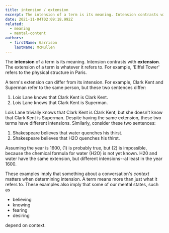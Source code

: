 ```yaml
---
title: intension / extension
excerpt: The intension of a term is its meaning. Intension contrasts with extension
date: 2021-11-04T02:09:18.992Z
related:
  - meaning
  - mental-content
authors:
  - firstName: Garrison
    lastName: McMullen
---
```

The **intension** of a term is its meaning. Intension contrasts with **extension**. The extension of a term is whatever it refers to. For example, 'Eiffel Tower' refers to the physical structure in Paris.

A term's extension can differ from its intension. For example, Clark Kent and Superman refer to the same person, but these two sentences differ:

1. Lois Lane knows that Clark Kent is Clark Kent.
2. Lois Lane knows that Clark Kent is Superman.

Lois Lane trivially knows that Clark Kent is Clark Kent, but she doesn't know that Clark Kent is Superman. Despite having the same extension, these two terms have different intensions. Similarly, consider these two sentences:

1. Shakespeare believes that water quenches his thirst.
2. Shakespeare believes that H2O quenches his thirst.

Assuming the year is 1600, (1) is probably true, but (2) is impossible, because the chemical formula for water (H2O) is not yet known. H20 and water have the same extension, but different intensions--at least in the year 1600.

These examples imply that something about a conversation's *context* matters when determining intension. A term means more than just what it refers to. These examples also imply that some of our mental states, such as

* believing
* knowing
* fearing
* desiring

depend on context.
